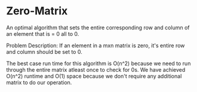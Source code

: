 # Zero-Matrix
An optimal algorithm that sets the entire corresponding row and column of an element that is = 0 all to 0.

Problem Description: If an element in a mxn matrix is zero, it's entire row and column should be set to 0.

The best case run time for this algorithm is O(n^2) because we need to run through the entire matrix atleast once to check for 0s.
We have achieved O(n^2) runtime and O(1) space because we don't require any additional matrix to do our operation.
